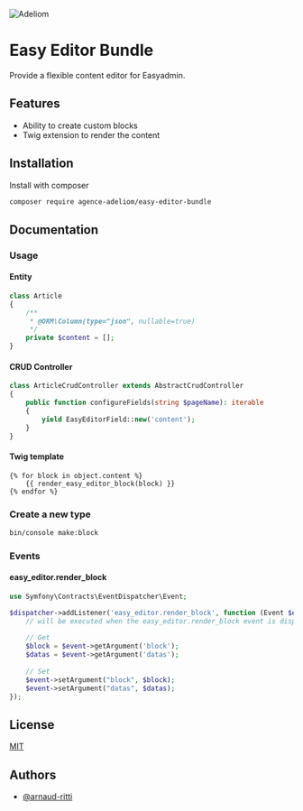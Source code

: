 
![Adeliom](https://adeliom.com/public/uploads/2017/09/Adeliom_logo.png)

# Easy Editor Bundle

Provide a flexible content editor for Easyadmin.


## Features

- Ability to create custom blocks
- Twig extension to render the content


## Installation

Install with composer

```bash
composer require agence-adeliom/easy-editor-bundle
```

## Documentation

### Usage

#### Entity

```php
class Article
{
    /**
     * @ORM\Column(type="json", nullable=true)
     */
    private $content = [];
}
```

#### CRUD Controller
```php
class ArticleCrudController extends AbstractCrudController
{
    public function configureFields(string $pageName): iterable
    {
        yield EasyEditorField::new('content');
    }
}
```

#### Twig template
```twig
{% for block in object.content %}
    {{ render_easy_editor_block(block) }}
{% endfor %}
```

### Create a new type

```bash
bin/console make:block
```

### Events

#### easy_editor.render_block
```php
use Symfony\Contracts\EventDispatcher\Event;

$dispatcher->addListener('easy_editor.render_block', function (Event $event) {
    // will be executed when the easy_editor.render_block event is dispatched
    
    // Get
    $block = $event->getArgument('block');
    $datas = $event->getArgument('datas');
    
    // Set
    $event->setArgument("block", $block);
    $event->setArgument("datas", $datas);
});
```

## License

[MIT](https://choosealicense.com/licenses/mit/)


## Authors

- [@arnaud-ritti](https://github.com/arnaud-ritti)

  
